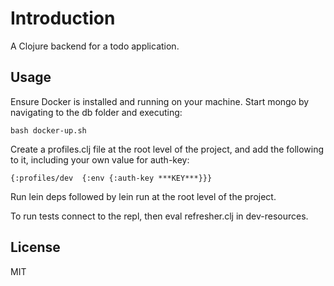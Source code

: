 # Introduction

A Clojure backend for a todo application.

## Usage

Ensure Docker is installed and running on your machine. Start mongo by navigating to the db folder and executing: 

```
bash docker-up.sh

```

Create a profiles.clj file at the root level of the project, and add the following to it, including your own value for auth-key:

```
{:profiles/dev  {:env {:auth-key ***KEY***}}}

```

Run lein deps followed by lein run at the root level of the project.

To run tests connect to the repl, then eval refresher.clj in dev-resources.

## License

MIT
